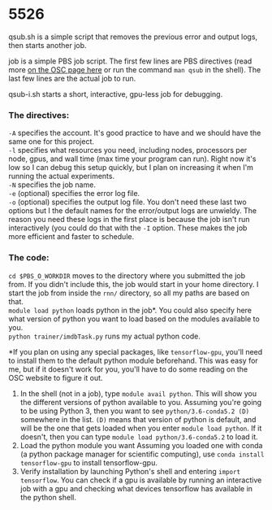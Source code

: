 # 5526

qsub.sh is a simple script that removes the previous error and output logs, then starts another job.

job is a simple PBS job script. The first few lines are PBS directives (read more [on the OSC page here](https://www.osc.edu/supercomputing/batch-processing-at-osc/job-scripts) or run the command `man qsub` in the shell). The last few lines are the actual job to run. 

qsub-i.sh starts a short, interactive, gpu-less job for debugging. 

### The directives:
`-A` specifies the account. It's good practice to have and we should have the same one for this project.   
`-l` specifies what resources you need, including nodes, processors per node, gpus, and wall time (max time your program can run). Right now it's low so I can debug this setup quickly, but I plan on increasing it when I'm running the actual experiments.   
`-N` specifies the job name.   
`-e` (optional) specifies the error log file.  
`-o` (optional) specifies the output log file. You don't need these last two options but I the default names for the error/output logs are unwieldy. The reason you need these logs in the first place is because the job isn't run interactively (you could do that with the `-I` option. These makes the job more efficient and faster to schedule.  

### The code:
`cd $PBS_O_WORKDIR` moves to the directory where you submitted the job from. If you didn't include this, the job would start in your home directory. I start the job from inside the `rnn/` directory, so all my paths are based on that.   
`module load python` loads python in the job*. You could also specify here what version of python you want to load based on the modules available to you.   
`python trainer/imdbTask.py` runs my actual python code.   

*If you plan on using any special packages, like `tensorflow-gpu`, you'll need to install them to the default python module beforehand. This was easy for me, but if it doesn't work for you, you'll have to do some reading on the OSC website to figure it out.    
1. In the shell (not in a job), type `module avail python`. This will show you the different versions of python available to you. Assuming you're going to be using Python 3, then you want to see `python/3.6-conda5.2 (D)` somewhere in the list. `(D)` means that version of python is default, and will be the one that gets loaded when you enter `module load python`. If it doesn't, then you can type `module load python/3.6-conda5.2` to load it. 
2. Load the python module you want Assuming you loaded one with conda (a python package manager for scientific computing), use `conda install tensorflow-gpu` to install tensorflow-gpu. 
3. Verify installation by launching Python's shell and entering `import tensorflow`. You can check if a gpu is available by running an interactive job with a gpu and checking what devices tensorflow has available in the python shell.

